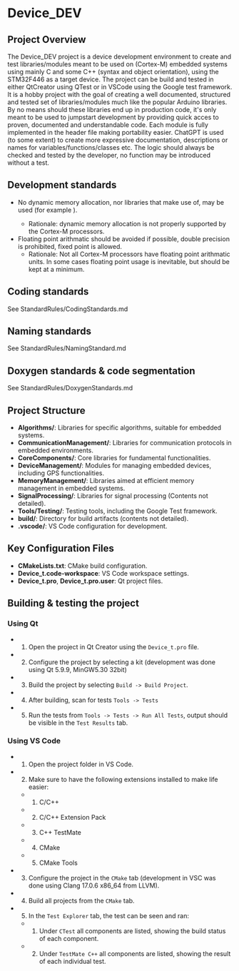# Device_DEV 
## Project Overview
The Device_DEV project is a device development environment to create and test libraries/modules meant to be used on (Cortex-M) embedded systems using mainly C and some C++ (syntax and object orientation), using the STM32F446 as a target device. The project can be build and tested in either QtCreator using QTest or in VSCode using the Google test framework. It is a hobby project with the goal of creating a well documented, structured and tested set of libraries/modules much like the popular Arduino libraries. By no means should these libraries end up in production code, it's only meant to be used to jumpstart development by providing quick acces to proven, documented and understandable code. Each module is fully implemented in the header file making portability easier. ChatGPT is used (to some extent) to create more expressive documentation, descriptions or names for variables/functions/classes etc. The logic should always be checked and tested by the developer, no function may be introduced without a test.

## Development standards
 - No dynamic memory allocation, nor libraries that make use of, may be used (for example <vector>).
   - Rationale: dynamic memory allocation is not properly supported by the Cortex-M processors.
 - Floating point arithmatic should be avoided if possible, double precision is prohibited, fixed point is allowed.
   - Rationale: Not all Cortex-M processors have floating point arithmatic units. In some cases floating point usage is inevitable, but should be kept at a minimum.

## Coding standards
See StandardRules/CodingStandards.md

## Naming standards
See StandardRules/NamingStandard.md

## Doxygen standards & code segmentation
See StandardRules/DoxygenStandards.md

## Project Structure
- **Algorithms/**: Libraries for specific algorithms, suitable for embedded systems.
- **CommunicationManagement/**: Libraries for communication protocols in embedded environments.
- **CoreComponents/**: Core libraries for fundamental functionalities.
- **DeviceManagement/**: Modules for managing embedded devices, including GPS functionalities.
- **MemoryManagement/**: Libraries aimed at efficient memory management in embedded systems.
- **SignalProcessing/**: Libraries for signal processing (Contents not detailed).
- **Tools/Testing/**: Testing tools, including the Google Test framework.
- **build/**: Directory for build artifacts (contents not detailed).
- **.vscode/**: VS Code configuration for development.

## Key Configuration Files

- **CMakeLists.txt**: CMake build configuration.
- **Device_t.code-workspace**: VS Code workspace settings.
- **Device_t.pro**, **Device_t.pro.user**: Qt project files.

## Building & testing the project

### Using Qt

 - 1. Open the project in Qt Creator using the `Device_t.pro` file.
 - 2. Configure the project by selecting a kit (development was done using Qt 5.9.9, MinGW5.30 32bit)
 - 3. Build the project by selecting `Build -> Build Project`.
 - 4. After building, scan for tests `Tools -> Tests`
 - 5. Run the tests from `Tools -> Tests -> Run All Tests`, output should be visible in the `Test Results` tab.

### Using VS Code
 - 1. Open the project folder in VS Code.
 - 2. Make sure to have the following extensions installed to make life easier:
   - 1. C/C++
   - 2. C/C++ Extension Pack
   - 3. C++ TestMate
   - 4. CMake
   - 5. CMake Tools
 - 3. Configure the project in the `CMake` tab (development in VSC was done using Clang 17.0.6 x86_64 from LLVM).
 - 4. Build all projects from the `CMake` tab.
 - 5. In the `Test Explorer` tab, the test can be seen and ran:
   - 1. Under `CTest` all components are listed, showing the build status of each component.
   - 2. Under `TestMate C++` all components are listed, showing the result of each individual test.

  




